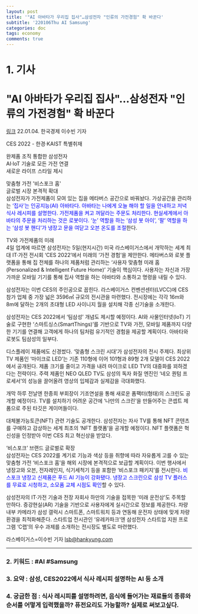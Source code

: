 ```yaml
---
layout: post
title: '"AI 아바타가 우리집 집사"…삼성전자 "인류의 가전경험" 확 바꾼다'
subtitle: '220106Thu AI Samsung'
categories: doc
tags: economy
comments: true
---
```

# 1. 기사

"AI 아바타가 우리집 집사"…삼성전자 "인류의 가전경험" 확 바꾼다
==========
[링크](https://news.naver.com/main/read.naver?mode=LPOD&mid=sec&oid=015&aid=0004648948)
22.01.04. 한국경제 이수빈 기자   

CES 2022 - 한경·KAIST 특별취재   

완제품 조직 통합한 삼성전자   
AI·IoT 기술로 모든 가전 연결   
새로운 라이프 스타일 제시   

맞춤형 가전 '비스포크 홈'   
글로벌 시장 본격적 확대   
삼성전자가 가전제품이 모여 있는 집을 메타버스 공간으로 바꿔놨다. 가상공간을 관리하는 <span style="color:blue">‘집사’는 인공지능(AI) 아바타다. 아바타는 나에게 오늘 해야 할 일을 안내하고 저녁 식사 레시피를 설명한다. 가전제품을 켜고 꺼달라는 주문도 처리한다. 현실세계에서 아바타의 주문을 처리하는 것은 로봇이다. ‘눈’ 역할을 하는 ‘삼성 봇 아이’, ‘팔’ 역할을 하는 ‘삼성 봇 핸디’가 냉장고 문을 여닫고 오븐 온도를 조절</span>한다.   

TV와 가전제품의 미래   
4일 업계에 따르면 삼성전자는 5일(현지시간) 미국 라스베이거스에서 개막하는 세계 최대 IT·가전 전시회 ‘CES 2022’에서 미래의 ‘가전 경험’을 제안한다. 메타버스와 로봇 플랫폼을 통해 집 전체를 하나의 제품처럼 관리하는 ‘사용자 맞춤형 미래 홈(Personalized & Intelligent Future Home)’ 기술이 핵심이다. 사용자는 자신과 가장 가까운 모바일 기기를 통해 집사 역할을 하는 아바타와 소통하고 명령을 내릴 수 있다.   

삼성전자는 이번 CES의 주인공으로 꼽힌다. 라스베이거스 컨벤션센터(LVCC)에 CES 참가 업체 중 가장 넓은 3596㎡ 규모의 전시관을 마련했다. 전시장에는 각각 16m와 8m에 달하는 2개의 초대형 LED 사이니지 월을 설치해 각종 신기술을 소개한다.   

삼성전자는 CES 2022에서 ‘팀삼성’ 개념도 제시할 예정이다. AI와 사물인터넷(IoT) 기술로 구현한 ‘스마트싱스(SmartThings)’를 기반으로 TV와 가전, 모바일 제품까지 다양한 기기를 연결해 고객에게 하나의 팀처럼 유기적인 경험을 제공할 계획이다. 아바타와 로봇도 팀삼성의 일부다.   

디스플레이 제품에도 신경썼다. ‘맞춤형 스크린 시대’가 삼성전자의 전시 주제다. 최상위 TV 제품인 ‘마이크로 LED’는 기존 110형에 이어 101형과 89형 2개 모델이 CES 2022에서 공개된다. 제품 크기를 줄이고 가격을 내려 마이크로 LED TV의 대중화를 꾀하겠다는 전략이다. 주력 제품인 NEO QLED TV도 삼성의 독자 화질 엔진인 ‘네오 퀀텀 프로세서’의 성능을 끌어올려 영상의 입체감과 실제감을 극대화했다.   

개막 하루 전날엔 한종희 부회장이 기조연설을 통해 새로운 폼팩터(형태)의 스크린도 공개할 예정이다. TV를 설치하기 어려운 공간에 ‘나만의 스크린’을 만들어주는 콘셉트 제품으로 주된 타깃은 게이머들이다.   

대체불가능토큰(NFT) 관련 기술도 공개한다. 삼성전자는 자사 TV를 통해 NFT 콘텐츠를 구매하고 감상하는 세계 최초의 ‘NFT 플랫폼’을 공개할 예정이다. NFT 플랫폼은 혁신성을 인정받아 이번 CES 최고 혁신상을 받았다.   

‘비스포크’ 브랜드 글로벌로 확장   
삼성전자는 CES 2022를 계기로 기능과 색상 등을 취향에 따라 자유롭게 고를 수 있는 맞춤형 가전 ‘비스포크 홈’을 해외 시장에 본격적으로 보급할 계획이다. 이번 행사에서 냉장고와 오븐, 전자레인지, 식기세척기 등을 포함한 ‘비스포크 패키지’를 전시한다. <span style="color:blue">비스포크 냉장고 신제품은 푸드 AI 기능이 강화됐다. 냉장고 스크린으로 삼성 TV 플러스를 무료로 시청하고, 소모품 교체 시점도 확인</span>할 수 있다.   

삼성전자의 IT·가전 기술과 전장 자회사 하만의 기술을 접목한 ‘미래 운전상’도 주목할 만하다. 증강현실(AR) 기술을 기반으로 사용자에게 실시간으로 정보를 제공한다. 차량 내부 카메라가 삼성 갤럭시 스마트폰, 스마트워치 등과 연동해 운전자 상태에 맞게 차량 환경을 최적화해준다. 스타트업 전시관인 ‘유레카파크’엔 삼성전자 스타트업 지원 프로그램 ‘C랩’의 우수 과제를 소개하는 전시장도 별도로 마련했다.   

라스베이거스=이수빈 기자 lsb@hankyung.com   
* * *

### 2. 키워드 : \#AI \#Samsung
### 3. 요약 : 삼성, CES2022에서 식사 레시피 설명하는 AI 등 소개
### 4. 궁금한 점 : 식사 레시피를 설명하려면, 음식에 들어가는 재료들의 종류와 순서를 어떻게 입력했을까? 퓨전요리도 가능할까? 실제로 써보고싶다.